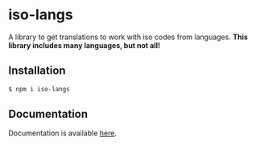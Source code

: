 # iso-langs

A library to get translations to work with iso codes from languages.
**This library includes many languages, but not all!**

## Installation

```bash
$ npm i iso-langs
```

## Documentation

Documentation is available [here](https://dlurak.github.io/iso-langs/).
